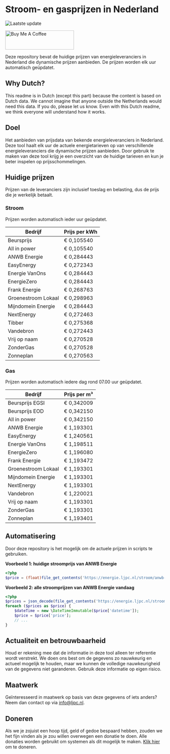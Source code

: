 # Stroom- en gasprijzen in Nederland

![Laatste update](https://img.shields.io/badge/laatste%20update-2025--05--21%2006%3A00%20CET-brightgreen)

<a href="https://www.buymeacoffee.com/Lars-" target="_blank"><img src="https://cdn.buymeacoffee.com/buttons/v2/default-orange.png" alt="Buy Me A Coffee" height="60" style="height: 60px !important;width: 217px !important;" ></a>

Deze repository bevat de huidige prijzen van energieleveranciers in Nederland die dynamische prijzen aanbieden. De prijzen worden elk uur automatisch geüpdatet.

## Why Dutch?

This readme is in Dutch (except this part) because the content is based on Dutch data. We cannot imagine that anyone outside the Netherlands would need this data. If you do, please let us know. Even with this Dutch readme, we think
everyone will understand how it works.

## Doel

Het aanbieden van prijsdata van bekende energieleveranciers in Nederland. Deze tool haalt elk uur de actuele energietarieven op van verschillende energieleveranciers die dynamische prijzen aanbieden. Door gebruik te maken van deze tool
krijg je een overzicht van de huidige tarieven en kun je beter inspelen op prijsschommelingen.

## Huidige prijzen

Prijzen van de leveranciers zijn inclusief toeslag en belasting, dus de prijs die je werkelijk betaalt.

### Stroom

Prijzen worden automatisch ieder uur geüpdatet.

 Bedrijf | Prijs per kWh 
---------|---------------
Beursprijs | € 0,105540
All in power | € 0,105540
ANWB Energie | € 0,284443
EasyEnergy | € 0,272343
Energie VanOns | € 0,284443
EnergieZero | € 0,284443
Frank Energie | € 0,268763
Groenestroom Lokaal | € 0,298963
Mijndomein Energie | € 0,284443
NextEnergy | € 0,272463
Tibber | € 0,275368
Vandebron | € 0,272443
Vrij op naam | € 0,270528
ZonderGas | € 0,270528
Zonneplan | € 0,270563


### Gas

Prijzen worden automatisch iedere dag rond 07.00 uur geüpdatet.

 Bedrijf | Prijs per m³ 
---------|--------------
Beursprijs EGSI | € 0,342009
Beursprijs EOD | € 0,342150
All in power | € 0,342150
ANWB Energie | € 1,193301
EasyEnergy | € 1,240561
Energie VanOns | € 1,198511
EnergieZero | € 1,196080
Frank Energie | € 1,193472
Groenestroom Lokaal | € 1,193301
Mijndomein Energie | € 1,193301
NextEnergy | € 1,193301
Vandebron | € 1,220021
Vrij op naam | € 1,193301
ZonderGas | € 1,193301
Zonneplan | € 1,193401


## Automatisering

Door deze repository is het mogelijk om de actuele prijzen in scripts te gebruiken.

**Voorbeeld 1: huidige stroomprijs van ANWB Energie**

```php
<?php
$price = (float)file_get_contents('https://energie.ljpc.nl/stroom/anwb-energie-nu.txt');

```

**Voorbeeld 2: alle stroomprijzen van ANWB Energie vandaag**

```php
<?php
$prices = json_decode(file_get_contents('https://energie.ljpc.nl/stroom/all-in-power-vandaag.json'),true);
foreach ($prices as $price) {
    $dateTime = new \DateTimeImmutable($price['datetime']);
    $price = $price['price'];
    // ...
}
```

## Actualiteit en betrouwbaarheid

Houd er rekening mee dat de informatie in deze tool alleen ter referentie wordt verstrekt. We doen ons best om de gegevens zo nauwkeurig en actueel mogelijk te houden, maar we kunnen de volledige nauwkeurigheid van de gegevens niet
garanderen. Gebruik deze informatie op eigen risico.

## Maatwerk

Geïnteresseerd in maatwerk op basis van deze gegevens of iets anders? Neem dan contact op
via [info@ljpc.nl](mailto:info@ljpc.nl?subject=Energie%20prijzen).

## Doneren

Als we je zojuist een hoop tijd, geld of gedoe bespaard hebben, zouden we het fijn vinden als je zou willen overwegen een
donatie te doen. Alle donaties worden gebruikt om systemen als dit mogelijk te
maken. [Klik hier](https://www.buymeacoffee.com/Lars-) om te doneren.

